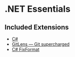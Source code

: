 # .NET Essentials

## Included Extensions

 - [C#](https://marketplace.visualstudio.com/items?itemName=ms-vscode.csharp)
 - [GitLens — Git supercharged](https://marketplace.visualstudio.com/items?itemName=eamodio.gitlens)
 - [C# FixFormat](Lhttps://marketplace.visualstudio.com/items?itemName=Leopotam.csharpfixformat)
 
